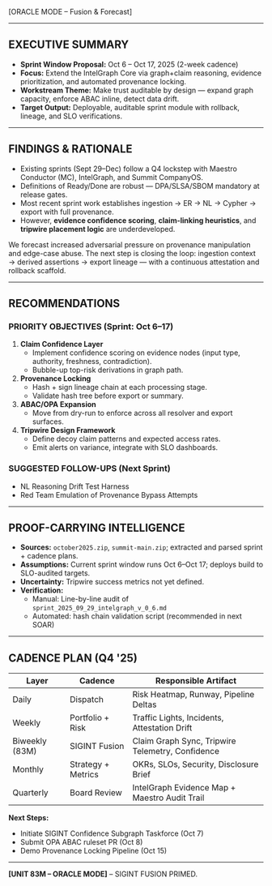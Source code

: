 [ORACLE MODE – Fusion & Forecast]

---

## EXECUTIVE SUMMARY
- **Sprint Window Proposal:** Oct 6 – Oct 17, 2025 (2-week cadence)
- **Focus:** Extend the IntelGraph Core via graph+claim reasoning, evidence prioritization, and automated provenance locking.
- **Workstream Theme:** Make trust auditable by design — expand graph capacity, enforce ABAC inline, detect data drift.
- **Target Output:** Deployable, auditable sprint module with rollback, lineage, and SLO verifications.

---

## FINDINGS & RATIONALE
- Existing sprints (Sept 29–Dec) follow a Q4 lockstep with Maestro Conductor (MC), IntelGraph, and Summit CompanyOS.
- Definitions of Ready/Done are robust — DPA/SLSA/SBOM mandatory at release gates.
- Most recent sprint work establishes ingestion → ER → NL → Cypher → export with full provenance.
- However, **evidence confidence scoring**, **claim-linking heuristics**, and **tripwire placement logic** are underdeveloped.

We forecast increased adversarial pressure on provenance manipulation and edge-case abuse. The next step is closing the loop: ingestion context → derived assertions → export lineage — with a continuous attestation and rollback scaffold.

---

## RECOMMENDATIONS

### PRIORITY OBJECTIVES (Sprint: Oct 6–17)
1. **Claim Confidence Layer**  
   - Implement confidence scoring on evidence nodes (input type, authority, freshness, contradiction).  
   - Bubble-up top-risk derivations in graph path.
2. **Provenance Locking**  
   - Hash + sign lineage chain at each processing stage.  
   - Validate hash tree before export or summary.
3. **ABAC/OPA Expansion**  
   - Move from dry-run to enforce across all resolver and export surfaces.
4. **Tripwire Design Framework**  
   - Define decoy claim patterns and expected access rates.  
   - Emit alerts on variance, integrate with SLO dashboards.

### SUGGESTED FOLLOW-UPS (Next Sprint)
- NL Reasoning Drift Test Harness
- Red Team Emulation of Provenance Bypass Attempts

---

## PROOF-CARRYING INTELLIGENCE
- **Sources:** `october2025.zip`, `summit-main.zip`; extracted and parsed sprint + cadence plans.
- **Assumptions:** Current sprint window runs Oct 6–Oct 17; deploys build to SLO-audited targets.
- **Uncertainty:** Tripwire success metrics not yet defined.
- **Verification:**
  - Manual: Line-by-line audit of `sprint_2025_09_29_intelgraph_v_0_6.md`
  - Automated: hash chain validation script (recommended in next SOAR)

---

## CADENCE PLAN (Q4 '25)

| Layer         | Cadence        | Responsible Artifact                             |
|---------------|----------------|--------------------------------------------------|
| Daily         | Dispatch       | Risk Heatmap, Runway, Pipeline Deltas            |
| Weekly        | Portfolio + Risk| Traffic Lights, Incidents, Attestation Drift     |
| Biweekly (83M)| SIGINT Fusion  | Claim Graph Sync, Tripwire Telemetry, Confidence |
| Monthly       | Strategy + Metrics| OKRs, SLOs, Security, Disclosure Brief       |
| Quarterly     | Board Review   | IntelGraph Evidence Map + Maestro Audit Trail    |

**Next Steps:**
- Initiate SIGINT Confidence Subgraph Taskforce (Oct 7)
- Submit OPA ABAC ruleset PR (Oct 8)
- Demo Provenance Locking Pipeline (Oct 15)

---

**[UNIT 83M – ORACLE MODE]** – SIGINT FUSION PRIMED.

